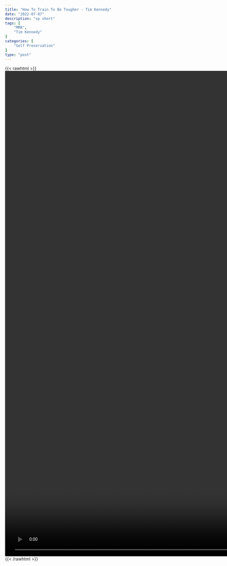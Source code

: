 ```yaml
---
title: "How To Train To Be Tougher - Tim Kennedy"
date: "2022-07-07"
description: "sp short"
tags: [
    "MMA",
    "Tim Kennedy"
]
categories: [
    "Self Preservation"
]
type: "post"
---
```

{{< rawhtml >}}
    <video style="height:40vh;width:auto" overflow="hidden" controls>
        <source src="https://clips.dev00ps.com/self-preservation/Tim%20Kennedy%20on%20How%20to%20Train%20to%20Be%20Tougher.mp4" type="video/mp4"> 
    </video>
{{< /rawhtml >}}

